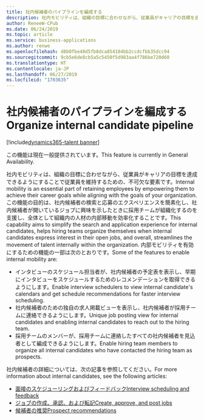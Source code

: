 ```yaml
---
title: 社内候補者のパイプラインを編成する
description: 社内モビリティは、組織の目標に合わせながら、従業員がキャリアの目標を達成できるようにすることで従業員を維持するための、不可欠な要素です。
author: ReneeW-CPub
ms.date: 06/24/2019
ms.topic: article
ms.service: business-applications
ms.author: renwe
ms.openlocfilehash: d8b0fbe48d5fb8dca854104bb2ccdcfbb35dcc94
ms.sourcegitcommit: 9cb5e6de8cb5a5c5450f5d983aa4f786be720d60
ms.translationtype: HT
ms.contentlocale: ja-JP
ms.lasthandoff: 06/27/2019
ms.locfileid: "1703635"
---
```

#  <a name="organize-internal-candidate-pipeline"></a><span data-ttu-id="0b312-103">社内候補者のパイプラインを編成する</span><span class="sxs-lookup"><span data-stu-id="0b312-103">Organize internal candidate pipeline</span></span>
[!include[dynamics365-talent banner](../../includes/dynamics365-talent.md)]

<span data-ttu-id="0b312-104">この機能は現在一般提供されています。</span><span class="sxs-lookup"><span data-stu-id="0b312-104">This feature is currently in General Availability.</span></span>

<span data-ttu-id="0b312-105">社内モビリティは、組織の目標に合わせながら、従業員がキャリアの目標を達成できるようにすることで従業員を維持するための、不可欠な要素です。</span><span class="sxs-lookup"><span data-stu-id="0b312-105">Internal mobility is an essential part of retaining employees by empowering them to achieve their career goals while aligning with the goals of your organization.</span></span> <span data-ttu-id="0b312-106">この機能の目的は、社内候補者の検索と応募のエクスペリエンスを簡素化し、社内候補者が開いているジョブに興味を示したときに採用チームが組織化するのを支援し、全体として組織内の人材の内部移動を効率化することです。</span><span class="sxs-lookup"><span data-stu-id="0b312-106">This capability aims to simplify the search and application experience for internal candidates, helps hiring teams organize themselves when internal candidates express interest in their open jobs, and overall, streamlines the movement of talent internally within the organization.</span></span> <span data-ttu-id="0b312-107">内部モビリティを有効にするための機能の一部は次のとおりです。</span><span class="sxs-lookup"><span data-stu-id="0b312-107">Some of the features to enable internal mobility are:</span></span>

-   <span data-ttu-id="0b312-108">インタビューのスケジュール担当者が、社内候補者の予定表を表示し、早期にインタビューをスケジュールするためのレコメンデーションを取得できるようにします。</span><span class="sxs-lookup"><span data-stu-id="0b312-108">Enable interview schedulers to view internal candidate's calendars and get schedule recommendations for faster interview scheduling.</span></span>
-   <span data-ttu-id="0b312-109">社内候補者のための独自の求人掲載ビューを表示し、社内候補者が採用チームに連絡できるようにします。</span><span class="sxs-lookup"><span data-stu-id="0b312-109">Unique job posting view for internal candidates and enabling internal candidates to reach out to the hiring team.</span></span>
-   <span data-ttu-id="0b312-110">採用チームのメンバーが、採用チームに連絡したすべての社内候補者を見込者として編成できるようにします。</span><span class="sxs-lookup"><span data-stu-id="0b312-110">Enable hiring team members to organize all internal candidates who have contacted the hiring team as prospects.</span></span> 

<span data-ttu-id="0b312-111">社内候補者の詳細については、次の記事を参照してください。</span><span class="sxs-lookup"><span data-stu-id="0b312-111">For more information about internal candidates, see the following articles:</span></span>

- [<span data-ttu-id="0b312-112">面接のスケジューリングおよびフィードバック</span><span class="sxs-lookup"><span data-stu-id="0b312-112">Interview scheduling and feedback</span></span>](https://docs.microsoft.com/dynamics365/unified-operations/talent/interview-scheduling-feedback)
- [<span data-ttu-id="0b312-113">ジョブの作成、承認、および転記</span><span class="sxs-lookup"><span data-stu-id="0b312-113">Create, approve, and post jobs</span></span>](https://docs.microsoft.com/dynamics365/unified-operations/talent/creating-jobs-attract#postings)
- [<span data-ttu-id="0b312-114">候補者の推奨</span><span class="sxs-lookup"><span data-stu-id="0b312-114">Prospect recommendations</span></span>](https://docs.microsoft.com/dynamics365/unified-operations/talent/intelligent-recommendations#prospect-recommendations)
